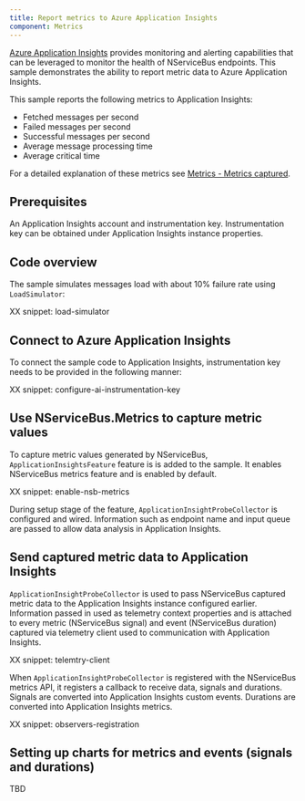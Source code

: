 ```yaml
---
title: Report metrics to Azure Application Insights
component: Metrics
---
```


[Azure Application Insights](https://azure.microsoft.com/en-us/services/application-insights/) provides monitoring and alerting capabilities that can be leveraged to monitor the health of NServiceBus endpoints. This sample demonstrates the ability to report metric data to Azure Application Insights.

This sample reports the following metrics to Application Insights:

 * Fetched messages per second
 * Failed messages per second
 * Successful messages per second
 * Average message processing time
 * Average critical time

For a detailed explanation of these metrics see [Metrics - Metrics captured](/nservicebus/operations/metrics.md#metrics-captured).


## Prerequisites

An Application Insights account and instrumentation key. Instrumentation key can be obtained under Application Insights instance properties.


## Code overview

The sample simulates messages load with about 10% failure rate using `LoadSimulator`:

XX snippet: load-simulator


## Connect to Azure Application Insights

To connect the sample code to Application Insights, instrumentation key needs to be provided in the following manner:

XX snippet: configure-ai-instrumentation-key


## Use NServiceBus.Metrics to capture metric values

To capture metric values generated by NServiceBus, `ApplicationInsightsFeature` feature is is added to the sample. It enables NServiceBus metrics feature and is enabled by default.

XX snippet: enable-nsb-metrics

During setup stage of the feature, `ApplicationInsightProbeCollector` is configured and wired. Information such as endpoint name and input queue are passed to allow data analysis in Application Insights.  


## Send captured metric data to Application Insights

`ApplicationInsightProbeCollector` is used to pass NServiceBus captured metric data to the Application Insights instance configured earlier. Information passed in used as telemetry context properties and is attached to every metric (NServiceBus signal) and event (NServiceBus duration) captured via telemetry client used to communication with Application Insights.

XX snippet: telemtry-client

When `ApplicationInsightProbeCollector` is registered with the NServiceBus metrics API, it registers a callback to receive data, signals and durations. Signals are converted into Application Insights custom events. Durations are converted into Application Insights metrics.

XX snippet: observers-registration


## Setting up charts for metrics and events (signals and durations)

TBD